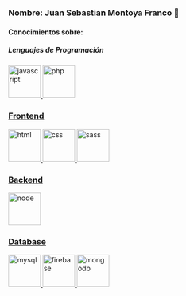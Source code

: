 ### Nombre: Juan Sebastian Montoya Franco 👋

#### Conocimientos sobre: 
##### Lenguajes de Programación

<p align="left"> 

<a href="https://cdn.pixabay.com/photo/2015/04/23/17/41/javascript-736400_960_720.png" target="_blank"> <img src="https://cdn.pixabay.com/photo/2015/04/23/17/41/javascript-736400_960_720.png" alt="javascript" width="65" height="65"/> <a href="https://cdn-icons-png.flaticon.com/128/919/919830.png" target="_blank"> <img src="https://cdn-icons-png.flaticon.com/128/919/919830.png" alt="php" width="65" height="65"/> 
</p>
 
 ### Frontend
<a href="https://cdn-icons-png.flaticon.com/512/174/174854.png" target="_blank"> <img src="https://cdn-icons-png.flaticon.com/512/174/174854.png" alt="html" width="65" height="65"/> 
<a href="https://upload.wikimedia.org/wikipedia/commons/thumb/6/62/CSS3_logo.svg/800px-CSS3_logo.svg.png" target="_blank"> <img src="https://upload.wikimedia.org/wikipedia/commons/thumb/6/62/CSS3_logo.svg/800px-CSS3_logo.svg.png" alt="css" width="65" height="65"/> 
<a href="https://sass-lang.com/assets/img/styleguide/seal-color-aef0354c.png" target="_blank"> <img src="https://sass-lang.com/assets/img/styleguide/seal-color-aef0354c.png" alt="sass" width="65" height="65"/> 
</p>
  
### Backend
<a href="https://cdn-icons-png.flaticon.com/128/5968/5968322.png" target="_blank"> <img src="https://cdn-icons-png.flaticon.com/128/5968/5968322.png" alt="node" width="65" height="65"/> 
  
### Database
<a href="https://cdn-icons-png.flaticon.com/128/5968/5968313.png" target="_blank"> <img src="https://cdn-icons-png.flaticon.com/128/5968/5968313.png" alt="mysql" width="65" height="65"/> 
<a href="https://cdn.fs.teachablecdn.com/UC6WjqwDT467G1ySBm88" target="_blank"> <img src="https://cdn.fs.teachablecdn.com/UC6WjqwDT467G1ySBm88" alt="firebase" width="65" height="65"/> 
<a href="https://cdn.worldvectorlogo.com/logos/mongodb-icon-1.svg" target="_blank"> <img src="https://cdn.worldvectorlogo.com/logos/mongodb-icon-1.svg" alt="mongodb" width="65" height="65"/> 
